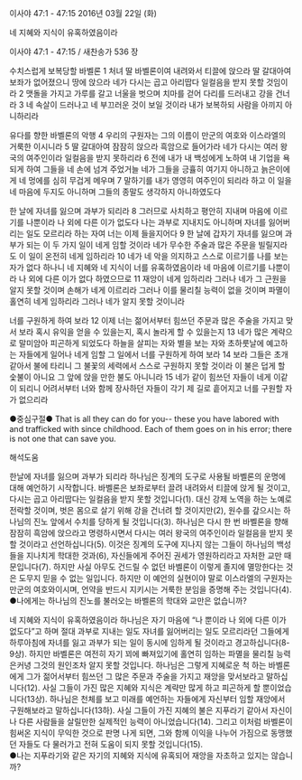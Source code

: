 이사야 47:1 - 47:15 
2016년 03월 22일 (화)

네 지혜와 지식이 유혹하였음이라



이사야 47:1 - 47:15 / 새찬송가 536 장


수치스럽게 보복당할 바벨론
1 처녀 딸 바벨론이여 내려와서 티끌에 앉으라 딸 갈대아여 보좌가 없어졌으니 땅에 앉으라 네가 다시는 곱고 아리땁다 일컬음을 받지 못할 것임이라 2 맷돌을 가지고 가루를 갈고 너울을 벗으며 치마를 걷어 다리를 드러내고 강을 건너라 3 네 속살이 드러나고 네 부끄러운 것이 보일 것이라 내가 보복하되 사람을 아끼지 아니하리라 

유다를 향한 바벨론의 악행
4 우리의 구원자는 그의 이름이 만군의 여호와 이스라엘의 거룩한 이시니라 5 딸 갈대아여 잠잠히 앉으라 흑암으로 들어가라 네가 다시는 여러 왕국의 여주인이라 일컬음을 받지 못하리라 6 전에 내가 내 백성에게 노하여 내 기업을 욕되게 하여 그들을 네 손에 넘겨 주었거늘 네가 그들을 긍휼히 여기지 아니하고 늙은이에게 네 멍에를 심히 무겁게 메우며 7 말하기를 내가 영영히 여주인이 되리라 하고 이 일을 네 마음에 두지도 아니하며 그들의 종말도 생각하지 아니하였도다

한 날에 자녀를 잃으며 과부가 되리라
8 그러므로 사치하고 평안히 지내며 마음에 이르기를 나뿐이라 나 외에 다른 이가 없도다 나는 과부로 지내지도 아니하며 자녀를 잃어버리는 일도 모르리라 하는 자여 너는 이제 들을지어다 9 한 날에 갑자기 자녀를 잃으며 과부가 되는 이 두 가지 일이 네게 임할 것이라 네가 무수한 주술과 많은 주문을 빌릴지라도 이 일이 온전히 네게 임하리라 10 네가 네 악을 의지하고 스스로 이르기를 나를 보는 자가 없다 하나니 네 지혜와 네 지식이 너를 유혹하였음이라 네 마음에 이르기를 나뿐이라 나 외에 다른 이가 없다 하였으므로 11 재앙이 네게 임하리라 그러나 네가 그 근원을 알지 못할 것이며 손해가 네게 이르리라 그러나 이를 물리칠 능력이 없을 것이며 파멸이 홀연히 네게 임하리라 그러나 네가 알지 못할 것이니라

너를 구원하게 하여 보라
12 이제 너는 젊어서부터 힘쓰던 주문과 많은 주술을 가지고 맞서 보라 혹시 유익을 얻을 수 있을는지, 혹시 놀라게 할 수 있을는지 13 네가 많은 계략으로 말미암아 피곤하게 되었도다 하늘을 살피는 자와 별을 보는 자와 초하룻날에 예고하는 자들에게 일어나 네게 임할 그 일에서 너를 구원하게 하여 보라 14 보라 그들은 초개 같아서 불에 타리니 그 불꽃의 세력에서 스스로 구원하지 못할 것이라 이 불은 덥게 할 숯불이 아니요 그 앞에 앉을 만한 불도 아니니라 15 네가 같이 힘쓰던 자들이 네게 이같이 되리니 어려서부터 너와 함께 장사하던 자들이 각기 제 길로 흩어지고 너를 구원할 자가 없으리라

●중심구절● That is all they can do for you-- these you have labored with and trafficked with since childhood. Each of them goes on in his error; there is not one that can save you.

해석도움





한날에 자녀를 잃으며 과부가 되리라
하나님은 징계의 도구로 사용될 바벨론의 운명에 대해 예언하기 시작합니다. 바벨론은 보좌로부터 끌려 내려와서 티끌에 앉게 될 것이고, 다시는 곱고 아리땁다는 일컬음을 받지 못할 것입니다(1). 대신 강제 노역을 하는 노예로 전락할 것이며, 벗은 몸으로 살기 위해 강을 건너려 할 것이지만(2), 원수를 갚으시는 하나님의 진노 앞에서 수치를 당하게 될 것입니다(3). 하나님은 다시 한 번 바벨론을 향해 잠잠히 흑암에 앉으라고 명령하시면서 다시는 여러 왕국의 여주인이라 일컬음을 받지 못할 것이라고 선언하십니다(5). 이것은 징계의 도구에 지나지 않는 그들이 하나님의 백성들을 지나치게 학대한 것과(6), 자신들에게 주어진 권세가 영원하리라고 자처한 교만 때문입니다(7). 하지만 사실 아무도 건드릴 수 없던 바벨론이 이렇게 졸지에 멸망한다는 것은 도무지 믿을 수 없는 일입니다. 하지만 이 예언의 실현이야 말로 이스라엘의 구원자는 만군의 여호와이시며, 언약을 반드시 지키시는 거룩한 분임을 증명해 주는 것입니다(4). 
●나에게는 하나님의 진노를 불러오는 바벨론의 학대와 교만은 없습니까? 

네 지혜와 지식이 유혹하였음이라
하나님은 자기 마음에 “나 뿐이라 나 외에 다른 이가 없도다”고 하며 절대 과부로 지내는 일도 자녀를 잃어버리는 일도 모르리라던 그들에게 하루아침에 자녀를 잃고 과부가 되는 일이 동시에 임하게 될 것이라고 경고하십니다(8-9상). 하지만 바벨론은 여전히 자기 꾀에 빠져있기에 홀연히 임하는 파멸을 물리칠 능력은커녕 그것의 원인조차 알지 못할 것입니다. 하나님은 그렇게 지혜로운 척 하는 바벨론에게 그가 젊어서부터 힘쓰던 그 많은 주문과 주술을 가지고 재앙을 맞서보라고 말하십니다(12). 사실 그들이 가진 많은 지혜와 지식은 계략만 많게 하고 피곤하게 할 뿐이었습니다(13상). 하나님은 천체를 보고 미래를 예언하는 자들에게 자신부터 임할 재앙에서 구원해보라고 말하십니다(13하). 사실 그들이 가진 지혜의 불은 지푸라기 같아서 자신이나 다른 사람들을 살릴만한 실제적인 능력이 아니었습니다(14). 그리고 이처럼 바벨론이 힘써온 지식이 무익한 것으로 판명 나게 되면, 그와 함께 이익을 나누어 가짐으로 동맹했던 자들도 다 물러가고 전혀 도움이 되지 못할 것입니다(15).   
●나는 지푸라기와 같은 자기의 지혜와 지식에 유혹되어 재앙을 자초하고 있지는 않습니까?